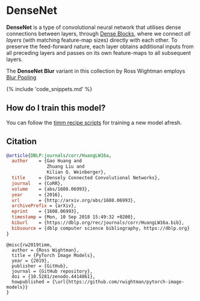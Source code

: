 # DenseNet

**DenseNet** is a type of convolutional neural network that utilises dense connections between layers, through [Dense Blocks](http://www.paperswithcode.com/method/dense-block), where we connect *all layers* (with matching feature-map sizes) directly with each other. To preserve the feed-forward nature, each layer obtains additional inputs from all preceding layers and passes on its own feature-maps to all subsequent layers.

The **DenseNet Blur** variant in this collection by Ross Wightman employs [Blur Pooling](http://www.paperswithcode.com/method/blur-pooling)

{% include 'code_snippets.md' %}

## How do I train this model?

You can follow the [timm recipe scripts](https://rwightman.github.io/pytorch-image-models/scripts/) for training a new model afresh.

## Citation

```BibTeX
@article{DBLP:journals/corr/HuangLW16a,
  author    = {Gao Huang and
               Zhuang Liu and
               Kilian Q. Weinberger},
  title     = {Densely Connected Convolutional Networks},
  journal   = {CoRR},
  volume    = {abs/1608.06993},
  year      = {2016},
  url       = {http://arxiv.org/abs/1608.06993},
  archivePrefix = {arXiv},
  eprint    = {1608.06993},
  timestamp = {Mon, 10 Sep 2018 15:49:32 +0200},
  biburl    = {https://dblp.org/rec/journals/corr/HuangLW16a.bib},
  bibsource = {dblp computer science bibliography, https://dblp.org}
}
```

```
@misc{rw2019timm,
  author = {Ross Wightman},
  title = {PyTorch Image Models},
  year = {2019},
  publisher = {GitHub},
  journal = {GitHub repository},
  doi = {10.5281/zenodo.4414861},
  howpublished = {\url{https://github.com/rwightman/pytorch-image-models}}
}
```

<!--
Models:
- Name: densenetblur121d
  Metadata:
    FLOPs: 3947812864
    Training Data:
    - ImageNet
    Architecture:
    - 1x1 Convolution
    - Batch Normalization
    - Blur Pooling
    - Convolution
    - Dense Block
    - Dense Connections
    - Dropout
    - Max Pooling
    - ReLU
    - Softmax
    File Size: 32456500
    Tasks:
    - Image Classification
    ID: densenetblur121d
    Crop Pct: '0.875'
    Image Size: '224'
    Interpolation: bicubic
  Code: https://github.com/rwightman/pytorch-image-models/blob/d8e69206be253892b2956341fea09fdebfaae4e3/timm/models/densenet.py#L305
  In Collection: DenseNet
- Name: tv_densenet121
  Metadata:
    FLOPs: 3641843200
    Epochs: 90
    Batch Size: 32
    Training Data:
    - ImageNet
    Training Techniques:
    - SGD with Momentum
    - Weight Decay
    Architecture:
    - 1x1 Convolution
    - Average Pooling
    - Batch Normalization
    - Convolution
    - Dense Block
    - Dense Connections
    - Dropout
    - Max Pooling
    - ReLU
    - Softmax
    File Size: 32342954
    Tasks:
    - Image Classification
    ID: tv_densenet121
    LR: 0.1
    Crop Pct: '0.875'
    LR Gamma: 0.1
    Momentum: 0.9
    Image Size: '224'
    LR Step Size: 30
    Weight Decay: 0.0001
    Interpolation: bicubic
  Code: https://github.com/rwightman/pytorch-image-models/blob/d8e69206be253892b2956341fea09fdebfaae4e3/timm/models/densenet.py#L379
  In Collection: DenseNet
- Name: densenet121
  Metadata:
    FLOPs: 3641843200
    Epochs: 90
    Batch Size: 256
    Training Data:
    - ImageNet
    Training Techniques:
    - Kaiming Initialization
    - Nesterov Accelerated Gradient
    - Weight Decay
    Training Resources: ''
    Architecture:
    - 1x1 Convolution
    - Average Pooling
    - Batch Normalization
    - Convolution
    - Dense Block
    - Dense Connections
    - Dropout
    - Max Pooling
    - ReLU
    - Softmax
    File Size: 32376726
    Tasks:
    - Image Classification
    Training Time: ''
    ID: densenet121
    LR: 0.1
    Layers: 121
    Dropout: 0.2
    Crop Pct: '0.875'
    Momentum: 0.9
    Image Size: '224'
    Weight Decay: 0.0001
    Interpolation: bicubic
  Code: https://github.com/rwightman/pytorch-image-models/blob/d8e69206be253892b2956341fea09fdebfaae4e3/timm/models/densenet.py#L295
  Config: ''
  In Collection: DenseNet
- Name: densenet201
  Metadata:
    FLOPs: 5514321024
    Epochs: 90
    Batch Size: 256
    Training Data:
    - ImageNet
    Training Techniques:
    - Kaiming Initialization
    - Nesterov Accelerated Gradient
    - Weight Decay
    Architecture:
    - 1x1 Convolution
    - Average Pooling
    - Batch Normalization
    - Convolution
    - Dense Block
    - Dense Connections
    - Dropout
    - Max Pooling
    - ReLU
    - Softmax
    File Size: 81131730
    Tasks:
    - Image Classification
    ID: densenet201
    LR: 0.1
    Layers: 201
    Dropout: 0.2
    Crop Pct: '0.875'
    Momentum: 0.9
    Image Size: '224'
    Weight Decay: 0.0001
    Interpolation: bicubic
  Code: https://github.com/rwightman/pytorch-image-models/blob/d8e69206be253892b2956341fea09fdebfaae4e3/timm/models/densenet.py#L337
  In Collection: DenseNet
- Name: densenet169
  Metadata:
    FLOPs: 4316945792
    Epochs: 90
    Batch Size: 256
    Training Data:
    - ImageNet
    Training Techniques:
    - Kaiming Initialization
    - Nesterov Accelerated Gradient
    - Weight Decay
    Architecture:
    - 1x1 Convolution
    - Average Pooling
    - Batch Normalization
    - Convolution
    - Dense Block
    - Dense Connections
    - Dropout
    - Max Pooling
    - ReLU
    - Softmax
    File Size: 57365526
    Tasks:
    - Image Classification
    ID: densenet169
    LR: 0.1
    Layers: 169
    Dropout: 0.2
    Crop Pct: '0.875'
    Momentum: 0.9
    Image Size: '224'
    Weight Decay: 0.0001
    Interpolation: bicubic
  Code: https://github.com/rwightman/pytorch-image-models/blob/d8e69206be253892b2956341fea09fdebfaae4e3/timm/models/densenet.py#L327
  In Collection: DenseNet
- Name: densenet161
  Metadata:
    FLOPs: 9931959264
    Epochs: 90
    Batch Size: 256
    Training Data:
    - ImageNet
    Training Techniques:
    - Kaiming Initialization
    - Nesterov Accelerated Gradient
    - Weight Decay
    Architecture:
    - 1x1 Convolution
    - Average Pooling
    - Batch Normalization
    - Convolution
    - Dense Block
    - Dense Connections
    - Dropout
    - Max Pooling
    - ReLU
    - Softmax
    File Size: 115730790
    Tasks:
    - Image Classification
    ID: densenet161
    LR: 0.1
    Layers: 161
    Dropout: 0.2
    Crop Pct: '0.875'
    Momentum: 0.9
    Image Size: '224'
    Weight Decay: 0.0001
    Interpolation: bicubic
  Code: https://github.com/rwightman/pytorch-image-models/blob/d8e69206be253892b2956341fea09fdebfaae4e3/timm/models/densenet.py#L347
  In Collection: DenseNet
Collections:
- Name: DenseNet
  Paper:
    title: Densely Connected Convolutional Networks
    url: https://paperswithcode.com//paper/densely-connected-convolutional-networks
  type: model-index
Type: model-index
-->
